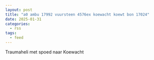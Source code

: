 ```yaml
---
layout: post
title: "a0 ambu 17992 vuursteen 4576ex koewacht koewt bon 17024"
date: 2025-01-31
categories: 
  - rss
tags: 
  - feed
---
```


Traumaheli met spoed naar Koewacht
